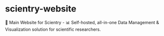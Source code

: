 # scientry-website
🔗 Main Website for Scientry - 📊 Self-hosted, all-in-one Data Management &amp; Visualization solution for scientific researchers.

